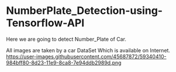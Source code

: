 # NumberPlate_Detection-using-Tensorflow-API
Here we are going to detect Number_Plate of Car.

All images are taken by a car DataSet Which is available on Internet.
https://user-images.githubusercontent.com/45687872/59340410-984bff80-8d23-11e9-8ca8-7e94ddb2989d.png
